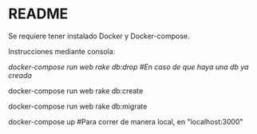 # README
Se requiere tener instalado Docker y Docker-compose.

Instrucciones mediante consola:

*docker-compose run web rake db:drop #En caso de que haya una db ya creada*



docker-compose run web rake db:create

docker-compose run web rake db:migrate

docker-compose up #Para correr de manera local, en "localhost:3000"


